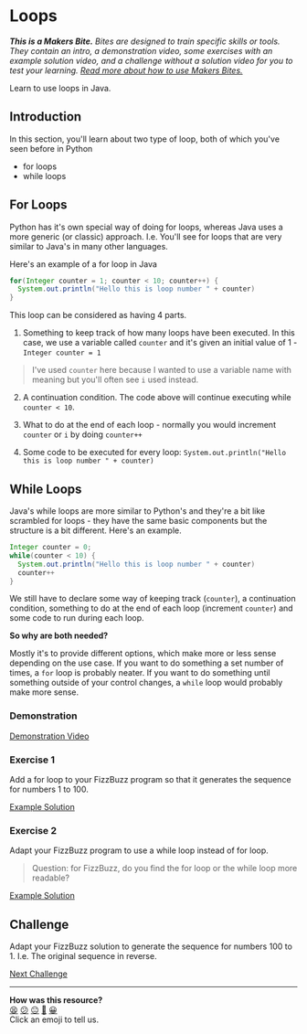 # Loops

_**This is a Makers Bite.** Bites are designed to train specific skills or
tools. They contain an intro, a demonstration video, some exercises with an
example solution video, and a challenge without a solution video for you to test
your learning. [Read more about how to use Makers
Bites.](https://github.com/makersacademy/course/blob/main/labels/bites.md)_

<!-- OMITTED -->

Learn to use loops in Java.

## Introduction

In this section, you'll learn about two type of loop, both of which you've seen before in Python

* for loops
* while loops

## For Loops

Python has it's own special way of doing for loops, whereas Java uses a more generic (or classic) approach. I.e. You'll see for loops that are very similar to Java's in many other languages.

Here's an example of a for loop in Java

```java
for(Integer counter = 1; counter < 10; counter++) {
  System.out.println("Hello this is loop number " + counter)
}
```

This loop can be considered as having 4 parts.

1. Something to keep track of how many loops have been executed. In this case, we use a variable called `counter` and it's given an initial value of 1 - `Integer counter = 1`

> I've used `counter` here because I wanted to use a variable name with meaning but you'll often see `i` used instead.

2. A continuation condition. The code above will continue executing while `counter < 10`.

3. What to do at the end of each loop - normally you would increment `counter` or `i` by doing `counter++`

4. Some code to be executed for every loop: `System.out.println("Hello this is loop number " + counter)`

## While Loops

Java's while loops are more similar to Python's and they're a bit like scrambled for loops - they have the same basic components but the structure is a bit different. Here's an example.

```java
Integer counter = 0;
while(counter < 10) {
  System.out.println("Hello this is loop number " + counter)
  counter++
}
```

We still have to declare some way of keeping track (`counter`), a continuation condition, something to do at the end of each loop (increment `counter`) and some code to run during each loop.

**So why are both needed?**

Mostly it's to provide different options, which make more or less sense depending on the use case. If you want to do something a set number of times, a `for` loop is probably neater. If you want to do something until something outside of your control changes, a `while` loop would probably make more sense.

### Demonstration

<!-- OMITTED -->

[Demonstration Video](https://youtu.be/URJemA10lrE)

### Exercise 1

Add a for loop to your FizzBuzz program so that it generates the sequence for numbers 1 to 100.

[Example Solution](https://youtu.be/FYCPCHYKYLs)
### Exercise 2

Adapt your FizzBuzz program to use a while loop instead of for loop.

> Question: for FizzBuzz, do you find the for loop or the while loop more readable?

[Example Solution](https://youtu.be/FYPqVL2wQto)

## Challenge

Adapt your FizzBuzz solution to generate the sequence for numbers 100 to 1. I.e. The original sequence in reverse.


[Next Challenge](10_data_structures_1_bite.md)

<!-- BEGIN GENERATED SECTION DO NOT EDIT -->

---

**How was this resource?**  
[😫](https://airtable.com/shrUJ3t7KLMqVRFKR?prefill_Repository=makersacademy%2Fjava-fundamentals-with-intellij&prefill_File=bites%2F09_loops_bite.md&prefill_Sentiment=😫) [😕](https://airtable.com/shrUJ3t7KLMqVRFKR?prefill_Repository=makersacademy%2Fjava-fundamentals-with-intellij&prefill_File=bites%2F09_loops_bite.md&prefill_Sentiment=😕) [😐](https://airtable.com/shrUJ3t7KLMqVRFKR?prefill_Repository=makersacademy%2Fjava-fundamentals-with-intellij&prefill_File=bites%2F09_loops_bite.md&prefill_Sentiment=😐) [🙂](https://airtable.com/shrUJ3t7KLMqVRFKR?prefill_Repository=makersacademy%2Fjava-fundamentals-with-intellij&prefill_File=bites%2F09_loops_bite.md&prefill_Sentiment=🙂) [😀](https://airtable.com/shrUJ3t7KLMqVRFKR?prefill_Repository=makersacademy%2Fjava-fundamentals-with-intellij&prefill_File=bites%2F09_loops_bite.md&prefill_Sentiment=😀)  
Click an emoji to tell us.

<!-- END GENERATED SECTION DO NOT EDIT -->
